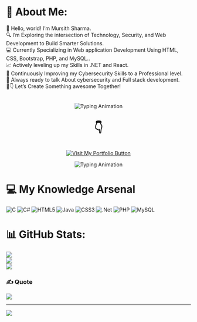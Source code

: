 # 💫 About Me:
👋 Hello, world! I’m Mursith Sharma.<br>🔍 I’m Exploring the intersection of Technology, Security, and Web Development to Build Smarter Solutions.<br>💻 Currently Specializing in Web application Development Using HTML, CSS, Bootstrap, PHP, and MySQL..<br>📈 Actively leveling up my Skills in .NET and React.<br>🎯 Continuously Improving my Cybersecurity Skills to a Professional level.<br>🧠 Always ready to talk About cybersecurity and Full stack development.<br>🚀👇 Let’s Create Something awesome Together!<br><br>

<link href="https://fonts.googleapis.com/css2?family=Fira+Code&display=swap" rel="stylesheet">
<p align="center">
  <img src="https://readme-typing-svg.demolab.com?font=Fira+Code&size=24&duration=8000&pause=2000&color=00FF00&center=true&vCenter=true&width=900&lines=Visit+My+Portfolio" alt="Typing Animation" />
</p>

<p align="center" style="font-size: 30px; font-weight: bold;">👇</p>



<p align="center">
  <a href="https://mursith-sharma.github.io/My-Portfolio/" target="_blank">
    <img src="https://img.shields.io/badge/GitHub-Visit_My_Portfolio-181717?style=for-the-badge&logo=github&logoColor=white" alt="Visit My Portfolio Button">
  </a>
</p>



<p align="center">
  <img src="https://readme-typing-svg.demolab.com?font=Fira+Code&size=22&duration=4000&pause=1000&color=00FF00&center=true&vCenter=true&width=800&lines=Hey+Im+Mursith+Sharma+%F0%9F%91%8B;Cybersecurity+is+my+Battlefield+-+I+Never+lose+%F0%9F%91%A8%E2%80%8D%F0%9F%92%BB;Powering+Complete+Solutions+-+That+is+My+Full+Stack+Way+%F0%9F%92%BB;Move+in+Silence...+Checkmate+%F0%9F%92%80" alt="Typing Animation" />
</p>


# 💻 My Knowledge Arsenal
![C](https://img.shields.io/badge/c-%2300599C.svg?style=for-the-badge&logo=c&logoColor=white) ![C#](https://img.shields.io/badge/c%23-%23239120.svg?style=for-the-badge&logo=csharp&logoColor=white) ![HTML5](https://img.shields.io/badge/html5-%23E34F26.svg?style=for-the-badge&logo=html5&logoColor=white) ![Java](https://img.shields.io/badge/java-%23ED8B00.svg?style=for-the-badge&logo=openjdk&logoColor=white) ![CSS3](https://img.shields.io/badge/css3-%231572B6.svg?style=for-the-badge&logo=css3&logoColor=white) ![.Net](https://img.shields.io/badge/.NET-5C2D91?style=for-the-badge&logo=.net&logoColor=white) ![PHP](https://img.shields.io/badge/php-%23777BB4.svg?style=for-the-badge&logo=php&logoColor=white) ![MySQL](https://img.shields.io/badge/mysql-4479A1.svg?style=for-the-badge&logo=mysql&logoColor=white)
# 📊 GitHub Stats:
![](https://github-readme-stats.vercel.app/api?username=Mursith-Sharma&theme=neon&hide_border=false&include_all_commits=true&count_private=true)<br/>
![](https://nirzak-streak-stats.vercel.app/?user=Mursith-Sharma&theme=neon&hide_border=false)<br/>
![](https://github-readme-stats.vercel.app/api/top-langs/?username=Mursith-Sharma&theme=neon&hide_border=false&include_all_commits=true&count_private=true&layout=compact)

### ✍️ Quote
![](https://quotes-github-readme.vercel.app/api?type=horizontal&theme=radical)

---
[![](https://visitcount.itsvg.in/api?id=Mursith-Sharma&icon=1&color=4)](https://visitcount.itsvg.in)

<!-- Proudly created with GPRM ( https://gprm.itsvg.in ) -->
